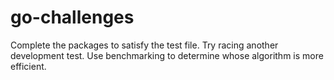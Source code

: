# go-challenges
Complete the packages to satisfy the test file.  Try racing another development test.  Use benchmarking to determine whose algorithm is more efficient.
